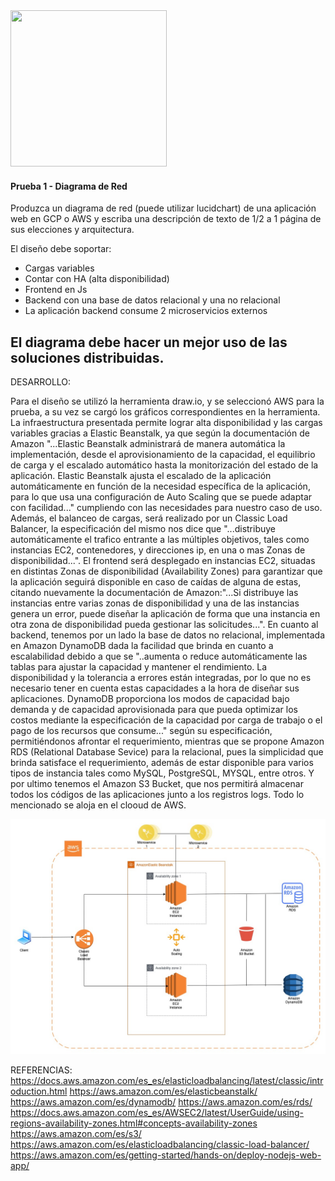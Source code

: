 <img src="https://i.ibb.co/VM5MzBT/craftech-logo3.png=150x" width="250" height="250">

#### Prueba 1 - Diagrama de Red

Produzca un diagrama de red (puede utilizar lucidchart) de una aplicación web en GCP o AWS y escriba una descripción de texto de 1/2 a 1 página de sus elecciones y arquitectura.

El diseño debe soportar:

- Cargas variables
- Contar con HA (alta disponibilidad)
- Frontend en Js
- Backend con una base de datos relacional y una no relacional
- La aplicación backend consume 2 microservicios externos

 
El diagrama debe hacer un mejor uso de las soluciones distribuidas.
---------------------------------------------------------------
DESARROLLO: 

Para el diseño  se utilizó la herramienta draw.io, y se seleccionó AWS para la prueba, a su vez se cargó los gráficos correspondientes en la herramienta.
 La infraestructura presentada permite lograr alta disponibilidad y las cargas variables gracias a Elastic Beanstalk, ya que según la documentación de  Amazon "...Elastic Beanstalk administrará de manera automática la implementación, desde el aprovisionamiento de la capacidad, el equilibrio de carga y el escalado automático hasta la monitorización del estado de la aplicación. Elastic Beanstalk ajusta el escalado de la aplicación automáticamente en función de la necesidad específica de la aplicación, para lo que usa una configuración de Auto Scaling que se puede adaptar con facilidad..." cumpliendo con las necesidades para nuestro caso de uso. Además, el balanceo de cargas, será realizado por un Classic Load Balancer, la especificación del mismo nos dice que "...distribuye automáticamente el trafico entrante a las múltiples objetivos, tales como instancias EC2, contenedores, y direcciones ip, en una o mas Zonas de disponibilidad...". El frontend será desplegado en instancias EC2, situadas en distintas Zonas de disponibilidad (Availability Zones) para garantizar que la aplicación seguirá disponible en caso de caídas de alguna de estas, citando nuevamente la documentación de Amazon:"...Si distribuye las instancias entre varias zonas de disponibilidad y una de las instancias genera un error, puede diseñar la aplicación de forma que una instancia en otra zona de disponibilidad pueda gestionar las solicitudes...". En cuanto al backend, tenemos por un lado la base de datos no relacional, implementada en Amazon DynamoDB dada la facilidad que brinda en cuanto a escalabilidad debido a que se "..aumenta o reduce automáticamente las tablas para ajustar la capacidad y mantener el rendimiento. La disponibilidad y la tolerancia a errores están integradas, por lo que no es necesario tener en cuenta estas capacidades a la hora de diseñar sus aplicaciones. DynamoDB proporciona los modos de capacidad bajo demanda y de capacidad aprovisionada para que pueda optimizar los costos mediante la especificación de la capacidad por carga de trabajo o el pago de los recursos que consume..." según su especificación, permitiéndonos afrontar el requerimiento, mientras que se propone Amazon RDS (Relational Database Sevice) para la relacional, pues la simplicidad que brinda satisface el requerimiento, además de estar disponible para varios tipos de instancia tales como MySQL, PostgreSQL, MYSQL, entre otros. Y por ultimo tenemos el Amazon S3 Bucket, que nos permitirá almacenar todos los códigos de las aplicaciones junto a los registros logs. Todo lo mencionado se aloja en el clooud de AWS.

 
 ![Diagrama](./Diagrama.jpg)
 
REFERENCIAS:
https://docs.aws.amazon.com/es_es/elasticloadbalancing/latest/classic/introduction.html
https://aws.amazon.com/es/elasticbeanstalk/
https://aws.amazon.com/es/dynamodb/
https://aws.amazon.com/es/rds/
https://docs.aws.amazon.com/es_es/AWSEC2/latest/UserGuide/using-regions-availability-zones.html#concepts-availability-zones
https://aws.amazon.com/es/s3/
https://aws.amazon.com/es/elasticloadbalancing/classic-load-balancer/
https://aws.amazon.com/es/getting-started/hands-on/deploy-nodejs-web-app/